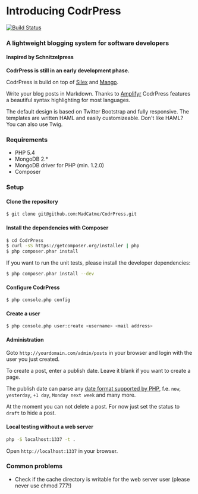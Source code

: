 # Introducing CodrPress

[![Build Status](https://secure.travis-ci.org/MadCatme/CodrPress.png)](http://travis-ci.org/MadCatme/CodrPress)

### A lightweight blogging system for software developers

#### Inspired by Schnitzelpress

**CodrPress is still in an early development phase.**

CodrPress is build on top of [Silex](http://silex.sensiolabs.org/) and [Mango](https://github.com/WebCodr/Mango).

Write your blog posts in Markdown. Thanks to [Amplifyr](http://amplifyr.herokuapp.com/) CodrPress features a beautiful syntax highlighting for most languages.

The default design is based on Twitter Bootstrap and fully responsive. The templates are written HAML and easily customizeable. Don't like HAML? You can also use Twig.

### Requirements

- PHP 5.4
- MongoDB 2.*
- MongoDB driver for PHP (min. 1.2.0)
- Composer

### Setup

#### Clone the repository

~~~ bash
$ git clone git@github.com:MadCatme/CodrPress.git
~~~

#### Install the dependencies with Composer

~~~ bash
$ cd CodrPress
$ curl -sS https://getcomposer.org/installer | php
$ php composer.phar install
~~~

If you want to run the unit tests, please install the developer dependencies:

~~~ bash
$ php composer.phar install --dev
~~~

#### Configure CodrPress

~~~ bash
$ php console.php config
~~~

#### Create a user

~~~ bash
$ php console.php user:create <username> <mail address>
~~~

#### Administration

Goto `http://yourdomain.com/admin/posts` in your browser and login with the user you just created.

To create a post, enter a publish date. Leave it blank if you want to create a page.

The publish date can parse any [date format supported by PHP](http://www.php.net/manual/en/datetime.formats.php), f.e. `now`, `yesterday`, `+1 day`, `Monday next week` and many more.

At the moment you can not delete a post. For now just set the status to `draft` to hide a post.

#### Local testing without a web server

~~~ bash
php -S localhost:1337 -t .
~~~

Open `http://localhost:1337` in your browser.

### Common problems

- Check if the cache directory is writable for the web server user (please never use chmod 777!)

